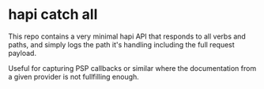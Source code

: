 # hapi catch all

This repo contains a very minimal hapi API that responds to all verbs and paths, and simply logs the path it's handling including the full request payload.

Useful for capturing PSP callbacks or similar where the documentation from a given provider is not fullfilling enough.
